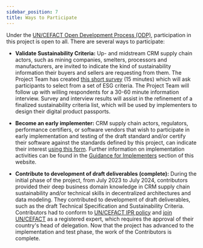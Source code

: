 ```yaml
---
sidebar_position: 7
title: Ways to Participate
---
```


Under the [UN/CEFACT Open Development Process (ODP)](https://unece.org/DAM/cefact/cf_plenary/2016_plenary/CF_2016_017E_ODP.pdf), participation in this project is open to all. There are several ways to participate:

* **Validate Sustainability Criteria:** Up- and midstream CRM supply chain actors, such as mining companies, smelters, processors and manufacturers, are invited to indicate the kind of sustainability information their buyers and sellers are requesting from them. The Project Team has created [this short survey](https://docs.google.com/forms/d/e/1FAIpQLSeDEsWUhsRgXT84UeSkg2PCQSRS2iNwPYpckHR7MbHvtjKuXA/viewform) (15 minutes) which will ask participants to select from a set of ESG criteria. The Project Team will follow up with willing respondents for a 30-60 minute information interview. Survey and interview results will assist in the refinement of a finalized sustainability criteria list, which will be used by implementers to design their digital product passports.

* **Become an early implementer:** CRM supply chain actors, regulators, performance certifiers, or software vendors that wish to participate in early implementation and testing of the draft standard and/or certify their software against the standards defined by this project, can indicate their interest [using this form](https://docs.google.com/forms/d/e/1FAIpQLSecdZ4izTK-K64NA53grzmjIEJ26Y-yLjpm-2G_28ICzVk0zQ/viewform). Further information on implementation activities can be found in the [Guidance for Implementers](https://uncefact.github.io/project-crm/docs/guidance/) section of this website.

* **Contribute to development of draft deliverables (complete):** During the initial phase of the project, from July 2023 to July 2024, contributors provided their deep business domain knowledge in CRM supply chain sustainability and/or technical skills in decentralized architectures and data modeling. They contributed to development of draft deliverables, such as the draft Technical Specification and Sustainability Criteria. Contributors had to conform to [UN/CEFACT IPR policy](https://unece.org/DAM/cefact/cf_plenary/plenary12/ECE_TRADE_C_CEFACT_2010_20_Rev2E_UpdatedIPRpolicy.pdf) and [join UN/CEFACT](https://uncefact.unece.org/display/uncefactpublic/UNCEFACT+Expert+Registration) as a registered expert, which requires the approval of their country's head of delegation. Now that the project has advanced to the implementation and test phase, the work of the Contributors is complete.

